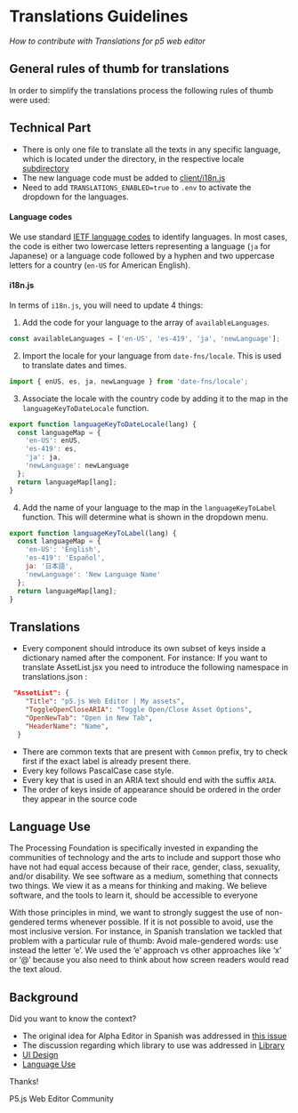 # Translations Guidelines


*How to contribute with Translations for p5 web editor*
 
## General rules of thumb for translations

In order to simplify the translations process the following rules of thumb were used:

## Technical Part

* There is only one file to translate all the texts in any specific language, which is located under the directory, in the respective locale [subdirectory](https://github.com/processing/p5.js-web-editor/tree/develop/translations/locales)
* The new language code must be added to [client/i18n.js](https://github.com/processing/p5.js-web-editor/blob/edae248eede21d7ad7702945929efbcdfeb4d9ea/client/i18n.js#L22)
* Need to add `TRANSLATIONS_ENABLED=true` to `.env` to activate the dropdown for the languages.

#### Language codes
We use standard [IETF language codes](https://en.wikipedia.org/wiki/IETF_language_tag) to identify languages.  In most cases, the code is either two lowercase letters representing a language (`ja` for Japanese) or a language code followed by a hyphen and two uppercase letters for a country (`en-US` for American English).

#### i18n.js
In terms of `i18n.js`, you will need to update 4 things:

1. Add the code for your language to the array of `availableLanguages`.
```js
const availableLanguages = ['en-US', 'es-419', 'ja', 'newLanguage'];
```

2. Import the locale for your language from `date-fns/locale`.  This is used to translate dates and times.
```js
import { enUS, es, ja, newLanguage } from 'date-fns/locale';
```

3. Associate the locale with the country code by adding it to the map in the `languageKeyToDateLocale` function.
```js
export function languageKeyToDateLocale(lang) {
  const languageMap = {
    'en-US': enUS,
    'es-419': es,
    'ja': ja,
    'newLanguage': newLanguage
  };
  return languageMap[lang];
}
```

4. Add the name of your language to the map in the `languageKeyToLabel` function. This will determine what is shown in the dropdown menu.
```js
export function languageKeyToLabel(lang) {
  const languageMap = {
    'en-US': 'English',
    'es-419': 'Español',
    ja: '日本語',
    'newLanguage': 'New Language Name'
  };
  return languageMap[lang];
}
```

## Translations

* Every component should introduce its own subset of keys inside a dictionary named after the component. 
   For instance: If you want to translate AssetList.jsx you need to introduce the following namespace in translations.json :
```json
 "AssetList": {
    "Title": "p5.js Web Editor | My assets",
    "ToggleOpenCloseARIA": "Toggle Open/Close Asset Options",
    "OpenNewTab": "Open in New Tab",
    "HeaderName": "Name",
  }
```
* There are common texts that are present with `Common` prefix, try to check first if the exact label is already present there.
* Every key follows PascalCase case style.
* Every key that is used in an ARIA text should end with the suffix `ARIA`.
* The order of keys inside of appearance should be ordered in the order they appear in the source code

## Language Use

The Processing Foundation is specifically invested in expanding the communities of technology and the arts to include and support those who have not had equal access because of their race, gender, class, sexuality, and/or disability. We see software as a medium, something that connects two things. We view it as a means for thinking and making. We believe software, and the tools to learn it, should be accessible to everyone

With those principles in mind, we want to strongly suggest the use of non-gendered terms whenever possible. If it is not possible to avoid, use the most inclusive version. 
For instance, in Spanish translation we tackled that problem with a particular rule of thumb:
Avoid male-gendered words: use instead the letter ‘e’. We used the ‘e’ approach vs other approaches like ‘x’ or ‘@’ because you also need to think about how screen readers would read the text aloud.

## Background
 
Did you want to know the context?
* The original idea for Alpha Editor in Spanish was addressed in [this issue](https://github.com/processing/p5.js-web-editor/issues/595)
* The discussion regarding which library to use was addressed in [Library](https://github.com/processing/p5.js-web-editor/issues/1447)
* [UI Design](https://github.com/processing/p5.js-web-editor/issues/1434)
* [Language Use](https://github.com/processing/p5.js-web-editor/issues/1509) 



Thanks! 

P5.js Web Editor Community
